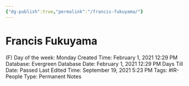 ```yaml
---
{"dg-publish":true,"permalink":"/francis-fukuyama/"}
---
```


# Francis Fukuyama

(F) Day of the week: Monday
Created Time: February 1, 2021 12:29 PM
Database: Evergreen Database
Date: February 1, 2021 12:29 PM
Days Till Date: Passed
Last Edited Time: September 19, 2021 5:23 PM
Tags: #IR-People
Type: Permanent Notes